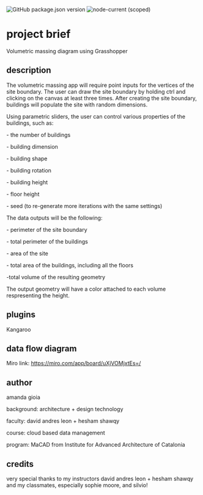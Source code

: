 ![GitHub package.json version](https://img.shields.io/github/package-json/v/mcneel/compute.rhino3d.appserver/main?label=version&style=flat-square)
![node-current (scoped)](https://img.shields.io/badge/dynamic/json?label=node&query=engines.node&url=https%3A%2F%2Fraw.githubusercontent.com%2Fmcneel%2Fcompute.rhino3d.appserver%2Fmain%2Fpackage.json&style=flat-square&color=dark-green)

# project brief
Volumetric massing diagram using Grasshopper

## description
The volumetric massing app will require point inputs for the vertices of the site boundary. The user can draw the site boundary by holding ctrl and clicking on the canvas at least three times. After creating the site boundary, buildings will populate the site with random dimensions. 
<p>Using parametric sliders, the user can control various properties of the buildings, such as:</p>
<p>- the number of buildings</p>
<p>- building dimension</p>
<p>- building shape</p>
<p>- building rotation</p>
<p>- building height</p> 
<p>- floor height</p>  
<p>- seed (to re-generate more iterations with the same settings)</p>
<p>The data outputs will be the following:</p>
<p>- perimeter of the site boundary</p>
<p>- total perimeter of the buildings</p>
<p>- area of the site </p>
<p>- total area of the buildings, including all the floors</p> 
<p>-total volume of the resulting geometry</p>

<p>The output geometry will have a color attached to each volume respresenting the height.</p>

## plugins
Kangaroo

## data flow diagram
Miro link: https://miro.com/app/board/uXjVOMjxtEs=/ 

## author
<p>amanda gioia</p>
<p>background: architecture + design technology</p>
<p>faculty: david andres leon + hesham shawqy</p>
<p>course: cloud based data management</p>
<p>program: MaCAD from Institute for Advanced Architecture of Catalonia</p>

## credits
very special thanks to my instructors david andres leon + hesham shawqy and my classmates, especially sophie moore, and silvio!